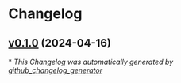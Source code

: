 # Changelog

## [v0.1.0](https://github.com/dumitrux/terraform-testing/tree/v0.1.0) (2024-04-16)

\* *This Changelog was automatically generated by [github_changelog_generator](https://github.com/github-changelog-generator/github-changelog-generator)*
